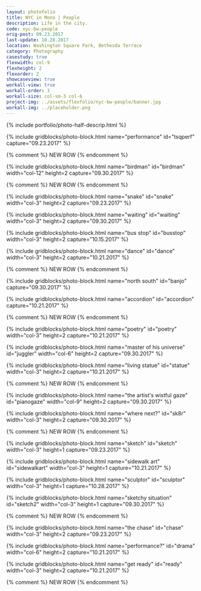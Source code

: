 ```yaml
---
layout: photofolio
title: NYC in Mono | People
description: Life in the city.
code: nyc-bw-people
orig-post: 09.23.2017
last-update: 10.28.2017
location: Washington Square Park, Bethesda Terrace
category: Photography
casestudy: true
flexwidth: col-9
flexheight: 2
flexorder: 2
showcaseview: true
workall-view: true
workall-order: 3
workall-size: col-sm-3 col-6
project-img: ../assets/flexfolio/nyc-bw-people/banner.jpg
workall-img: ../placeholder.png
---
```


{% include portfolio/photo-half-descrip.html %}

{% include gridblocks/photo-block.html
      name="performance"
      id="tsqperf"
      capture="09.23.2017" %}

{% comment %} NEW ROW {% endcomment %}

{% include gridblocks/photo-block.html
      name="birdman"
      id="birdman"
      width="col-12"
      height=2
      capture="09.30.2017" %}

{% comment %} NEW ROW {% endcomment %}

{% include gridblocks/photo-block.html
      name="snake"
      id="snake"
      width="col-3"
      height=2
      capture="09.23.2017" %}

{% include gridblocks/photo-block.html
      name="waiting"
      id="waiting"
      width="col-3"
      height=2
      capture="09.30.2017" %}

{% include gridblocks/photo-block.html
      name="bus stop"
      id="busstop"
      width="col-3"
      height=2
      capture="10.15.2017" %}

{% include gridblocks/photo-block.html
      name="dance"
      id="dance"
      width="col-3"
      height=2
      capture="10.21.2017" %}

{% comment %} NEW ROW {% endcomment %}

{% include gridblocks/photo-block.html
      name="north south"
      id="banjo"
      capture="09.30.2017" %}

{% include gridblocks/photo-block.html
      name="accordion"
      id="accordion"
      capture="10.21.2017" %}

{% comment %} NEW ROW {% endcomment %}

{% include gridblocks/photo-block.html
      name="poetry"
      id="poetry"
      width="col-3"
      height=2
      capture="10.21.2017" %}

{% include gridblocks/photo-block.html
      name="master of his universe"
      id="juggler"
      width="col-6"
      height=2
      capture="09.30.2017" %}

{% include gridblocks/photo-block.html
      name="living statue"
      id="statue"
      width="col-3"
      height=2
      capture="10.21.2017" %}

{% comment %} NEW ROW {% endcomment %}

{% include gridblocks/photo-block.html
      name="the artist's wistful gaze"
      id="pianogaze"
      width="col-9"
      height=2
      capture="09.30.2017" %}

{% include gridblocks/photo-block.html
      name="where next?"
      id="sk8r"
      width="col-3"
      height=2
      capture="09.30.2017" %}

{% comment %} NEW ROW {% endcomment %}

{% include gridblocks/photo-block.html
      name="sketch"
      id="sketch"
      width="col-3"
      height=1
      capture="09.23.2017" %}

{% include gridblocks/photo-block.html
      name="sidewalk art"
      id="sidewalkart"
      width="col-3"
      height=1
      capture="10.21.2017" %}

{% include gridblocks/photo-block.html
      name="sculptor"
      id="sculptor"
      width="col-3"
      height=1
      capture="10.28.2017" %}

{% include gridblocks/photo-block.html
      name="sketchy situation"
      id="sketch2"
      width="col-3"
      height=1
      capture="09.30.2017" %}

{% comment %} NEW ROW {% endcomment %}

{% include gridblocks/photo-block.html
      name="the chase"
      id="chase"
      width="col-3"
      height=2
      capture="09.23.2017" %}

{% include gridblocks/photo-block.html
      name="performance?"
      id="drama"
      width="col-6"
      height=2
      capture="10.21.2017" %}

{% include gridblocks/photo-block.html
      name="get ready"
      id="ready"
      width="col-3"
      height=2
      capture="10.21.2017" %}

{% comment %} NEW ROW {% endcomment %}